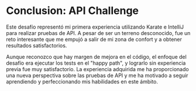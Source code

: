 # Conclusion: API Challenge

Este desafío representó mi primera experiencia utilizando Karate e IntelliJ para realizar pruebas de API. A pesar de ser un terreno desconocido, fue un reto interesante que me empujó a salir de mi zona de confort y a obtener resultados satisfactorios. 

Aunque reconozco que hay margen de mejora en el código, el enfoque del desafío era ejecutar los tests en el "happy path", y lograrlo sin experiencia previa fue muy satisfactorio. La experiencia adquirida me ha proporcionado una nueva perspectiva sobre las pruebas de API y me ha motivado a seguir aprendiendo y perfeccionando mis habilidades en este ámbito.
